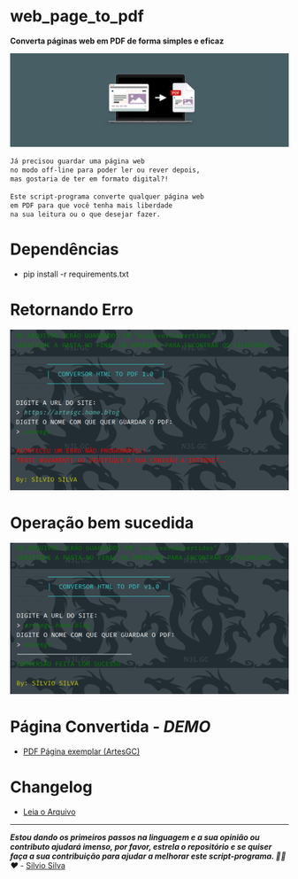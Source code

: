 # web_page_to_pdf
**Converta páginas web em PDF de forma simples e eficaz**

![](img/save-a-webpage-as-a-pdf-1920-646.png)

    Já precisou guardar uma página web
    no modo off-line para poder ler ou rever depois,
    mas gostaria de ter em formato digital?! 
    
    Este script-programa converte qualquer página web
    em PDF para que você tenha mais liberdade
    na sua leitura ou o que desejar fazer. 

# Dependências 

- pip install -r requirements.txt

# Retornando Erro

![](img/erro.png)

# Operação bem sucedida

![](img/bem_sucedido.png)

# Página Convertida - _DEMO_

- [PDF Página exemplar (ArtesGC)](arquivosConvertidos-DEMO/artesgc.pdf)

# Changelog

- [Leia o Arquivo](CHANGELOG)

---

**_Estou dando os primeiros passos na linguagem e a sua opinião ou contributo ajudará imenso, por favor, estrela o repositório e se quiser faça a sua contribuição para ajudar a melhorar este 
script-programa. 🙏🖖❤️_** - [Silvio Silva](https://github.com/silviooosilva)
